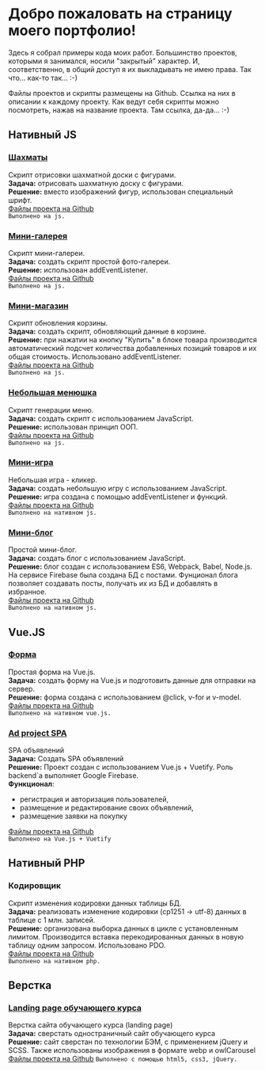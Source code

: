 # Добро пожаловать на страницу моего портфолио!  

Здесь я собрал примеры кода моих работ. Большинство проектов, которыми я занимался, носили "закрытый" характер. И, соответственно, в общий доступ я их выкладывать не имею права. Так что... как-то так... :-)  

Файлы проектов и скрипты размещены на Github. Ссылка на них в описании к каждому проекту. Как ведут себя скрипты можно посмотреть, нажав на название проекта. Там ссылка, да-да... :-)

## Нативный JS

### [Шахматы](https://xiolog.github.io/portfolio/js/chess)

Скрипт отрисовки шахматной доски с фигурами.  
**Задача:** отрисовать шахматную доску с фигурами.  
**Решение:** вместо изображений фигур, использован специальный шрифт.  
[Файлы проекта на Github](https://github.com/XIOLog/portfolio/tree/master/js/chess)  
`Выполнено на js.`

### [Мини-галерея](https://xiolog.github.io/portfolio/js/mini-gallery)

Скрипт мини-галереи.  
**Задача:** создать скрипт простой фото-галереи.  
**Решение:** использован addEventListener.  
[Файлы проекта на Github](https://github.com/XIOLog/portfolio/tree/master/js/mini-gallery)  
`Выполнено на js.`

### [Мини-магазин](https://xiolog.github.io/portfolio/js/mini-market)

Скрипт обновления корзины.  
**Задача:** создать скрипт, обновляющий данные в корзине.  
**Решение:** при нажатии на кнопку "Купить" в блоке товара производится автоматический подсчет количества добавленных позиций товаров и их общая стоимость. Использовано addEventListener.  
[Файлы проекта на Github](https://github.com/XIOLog/portfolio/tree/master/js/mini-market)  
`Выполнено на js.`

### [Небольшая менюшка](https://xiolog.github.io/portfolio/js/menu)

Скрипт генерации меню.  
**Задача:** создать скрипт с использованием JavaScript.  
**Решение:** использован принцип ООП.  
[Файлы проекта на Github](https://github.com/XIOLog/portfolio/tree/master/js/menu)  
`Выполнено на js.`

### [Мини-игра](https://xiolog.github.io/portfolio/js/mini-game)

Небольшая игра - кликер.  
**Задача:** создать небольшую игру с использованием JavaScript.  
**Решение:** игра создана с помощью addEventListener и функций.  
[Файлы проекта на Github](https://github.com/XIOLog/portfolio/tree/master/js/mini-game)  
`Выполнено на нативном js.`

### [Мини-блог](https://mini-blog-js.firebaseapp.com/)

Простой мини-блог.  
**Задача:** создать блог с использованием JavaScript.  
**Решение:** блог создан с использованием ES6, Webpack, Babel, Node.js. На сервисе Firebase была создана БД с постами. Фунционал блога позволяет создавать посты, получать их из БД и добавлять в избранное.  
[Файлы проекта на Github](https://github.com/XIOLog/portfolio/tree/master/js/mini-blog)  
`Выполнено на нативном js.`

## Vue.JS

### [Форма](https://xiolog.github.io/portfolio/vue/vue-form)

Простая форма на Vue.js.  
**Задача:** создать форму на Vue.js и подготовить данные для отправки на сервер.  
**Решение:** форма создана с использованием @click, v-for и v-model.  
[Файлы проекта на Github](https://github.com/XIOLog/portfolio/tree/master/vue/vue-form)  
`Выполнено на нативном vue.js.`

### [Ad project SPA](https://ad-proj-app.web.app/)

SPA объявлений  
**Задача:** Создать SPA объявлений  
**Решение:** Проект создан с использованием Vue.js + Vuetify. Роль backend\`а выполняет Google Firebase.  
**Функционал**:
- регистрация и авторизация пользователей,
- размещение и редактирование своих объявлений,
- размещение заявки на покупку  

[Файлы проекта на Github](https://github.com/XIOLog/portfolio/tree/master/vue/ad-project)  
`Выполнено на Vue.js + Vuetify`


## Нативный PHP

### Кодировщик

Скрипт изменения кодировки данных таблицы БД.  
**Задача:** реализовать изменение кодировки (cp1251 -> utf-8) данных в таблице с 1 млн. записей.  
**Решение:** организована выборка данных в цикле с установленным лимитом. Производится вставка перекодированных данных в новую таблицу одним запросом. Использовано PDO.  
[Файлы проекта на Github](https://github.com/XIOLog/portfolio/tree/master/php/encoding)  
`Выполнено на нативном php.`


## Верстка

### [Landing page обучающего курса](https://xiolog.github.io/portfolio/layout/copy)

Верстка сайта обучающего курса (landing page)  
**Задача:** сверстать одностраничный сайт обучающего курса  
**Решение:**  сайт сверстан по технологии БЭМ, с применением jQuery и SCSS. Также использованы изображения в формате webp и owlCarousel  
[Файлы проекта на Github](https://github.com/XIOLog/portfolio/tree/master/layout/copy) 
`Выполнено с помощью html5, css3, jQuery.`